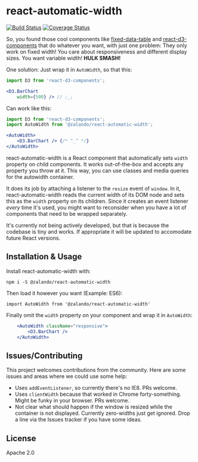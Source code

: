 # react-automatic-width

[![Build Status](https://travis-ci.org/zalando/react-automatic-width.svg?branch=master)](https://travis-ci.org/zalando/react-automatic-width) [![Coverage Status](https://coveralls.io/repos/github/zalando/react-automatic-width/badge.svg?branch=master)](https://coveralls.io/github/zalando/react-automatic-width?branch=master)

So, you found those cool components like [fixed-data-table](https://facebook.github.io/fixed-data-table/) and [react-d3-components](https://github.com/codesuki/react-d3-components) that do whatever you want, with just one problem: They only work on fixed width! You care about responsiveness and different display sizes. You want variable width! **HULK SMASH!**

One solution: Just wrap it in `AutoWidth`, so that this:

~~~ jsx
import D3 from 'react-d3-components';

<D3.BarChart
    width={500} /> // ;_;
~~~

Can work like this:

~~~ jsx
import D3 from 'react-d3-components';
import AutoWidth from '@zalando/react-automatic-width';

<AutoWidth>
    <D3.BarChart /> {/* ^_^ */}
</AutoWidth>
~~~

react-automatic-width is a React component that automatically sets `width` property on child components. It works out-of-the-box and accepts any property you throw at it. This way, you can use classes and media queries for the autowidth container.

It does its job by attaching a listener to the `resize` event of `window`. In it, react-automatic-width reads the current width of its DOM node and sets this as the `width` property on its children. Since it creates an event listener *every* time it's used, you might want to reconsider when you have a lot of components that need to be wrapped separately.

It's currently not being actively developed, but that is because the codebase is tiny and works. If appropriate it will be updated to accomodate future React versions.

## Installation & Usage

Install react-automatic-width with:

    npm i -S @zalando/react-automatic-width

Then load it however you want (Example: ES6):

    import AutoWidth from '@zalando/react-automatic-width'

Finally omit the `width` property on your component and wrap it in `AutoWidth`:

~~~ jsx
    <AutoWidth className="responsive">
        <D3.BarChart />
    </AutoWidth>
~~~

## Issues/Contributing

This project welcomes contributions from the community. Here are some issues and areas where we could use some help:

* Uses `addEventListener`, so currently there's no IE8. PRs welcome.
* Uses `clientWidth` because that worked in Chrome forty-something. Might be funky in your browser. PRs welcome.
* Not clear what should happen if the window is resized while the container is not displayed. Currently zero-widths just get ignored. Drop a line via the Issues tracker if you have some ideas.

## License

Apache 2.0
